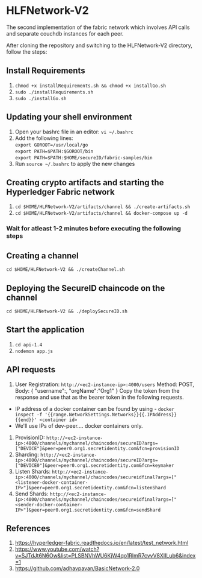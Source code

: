 # HLFNetwork-V2
The second implementation of the fabric network which involves API calls and separate couchdb instances for each peer.

After cloning the repository and switching to the HLFNetwork-V2 directory, follow the steps:

## Install Requirements
1. `chmod +x installRequirements.sh && chmod +x installGo.sh`
2. `sudo ./installRequirements.sh`
3. `sudo ./installGo.sh`

## Updating your shell environment
1. Open your bashrc file in an editor: `vi ~/.bashrc`
2. Add the following lines: <br>
 `export GOROOT=/usr/local/go` <br>
`export PATH=$PATH:$GOROOT/bin`<br>
`export PATH=$PATH:$HOME/secureID/fabric-samples/bin`
3. Run `source ~/.bashrc` to apply the new changes

## Creating crypto artifacts and starting the Hyperledger Fabric network
1. `cd $HOME/HLFNetwork-V2/artifacts/channel && ./create-artifacts.sh`
2. `cd $HOME/HLFNetwork-V2/artifacts/channel && docker-compose up -d`

### Wait for atleast 1-2 minutes before executing the following steps

## Creating a channel
`cd $HOME/HLFNetwork-V2 && ./createChannel.sh`

## Deploying the SecureID chaincode on the channel
`cd $HOME/HLFNetwork-V2 && ./deploySecureID.sh`

## Start the application
1. `cd api-1.4`
2. `nodemon app.js`

## API requests
1. User Registration: `http://<ec2-instance-ip>:4000/users` Method: POST, Body: {
    "username":<enter-username>,
    "orgName":"Org1"
}
Copy the token from the response and use that as the bearer token in the following requests.
- IP address of a docker container can be found by using - `docker inspect -f '{{range.NetworkSettings.Networks}}{{.IPAddress}}{{end}}' <container id>`
- We'll use IPs of dev-peer.... docker containers only.
1. ProvisionID: `http://<ec2-instance-ip>:4000/channels/mychannel/chaincodes/secureID?args=["DEVICE"]&peer=peer0.org1.secretidentity.com&fcn=provisionID`
2. Sharding: `http://<ec2-instance-ip>:4000/channels/mychannel/chaincodes/secureID?args=["DEVICE0"]&peer=peer0.org1.secretidentity.com&fcn=keymaker`
3. Listen Shards: `http://<ec2-instance-ip>:4000/channels/mychannel/chaincodes/secureidfinal?args=["<listener-docker-container-IP>"]&peer=peer0.org1.secretidentity.com&fcn=listenShard`
4. Send Shards: `http://<ec2-instance-ip>:4000/channels/mychannel/chaincodes/secureidfinal?args=["<sender-docker-container-IP>"]&peer=peer0.org1.secretidentity.com&fcn=sendShard`
 
## References
 1. https://hyperledger-fabric.readthedocs.io/en/latest/test_network.html
 2. https://www.youtube.com/watch?v=SJTdJt6N6Ow&list=PLSBNVhWU6KjW4qo1RlmR7cvvV8XIILub6&index=1
 3. https://github.com/adhavpavan/BasicNetwork-2.0

